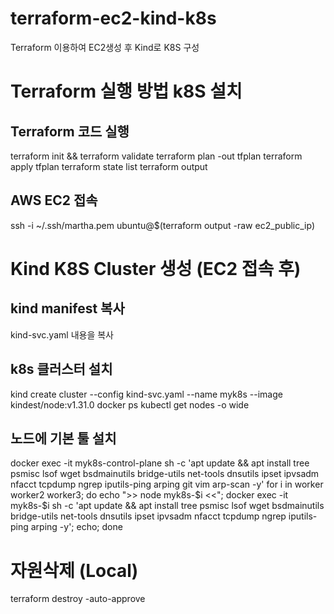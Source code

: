 # terraform-ec2-kind-k8s
Terraform 이용하여 EC2생성 후 Kind로 K8S 구성


# Terraform 실행 방법 k8S 설치
## Terraform 코드 실행
terraform init && terraform validate
terraform plan -out tfplan
terraform apply tfplan
terraform state list
terraform output

## AWS EC2 접속
ssh -i ~/.ssh/martha.pem ubuntu@$(terraform output -raw ec2_public_ip) 


# Kind K8S Cluster 생성 (EC2 접속 후)
## kind manifest 복사
kind-svc.yaml 내용을 복사

## k8s 클러스터 설치
kind create cluster --config kind-svc.yaml --name myk8s --image kindest/node:v1.31.0
docker ps
kubectl get nodes -o wide

## 노드에 기본 툴 설치
docker exec -it myk8s-control-plane sh -c 'apt update && apt install tree psmisc lsof wget bsdmainutils bridge-utils net-tools dnsutils ipset ipvsadm nfacct tcpdump ngrep iputils-ping arping git vim arp-scan -y'
for i in worker worker2 worker3; do echo ">> node myk8s-$i <<"; docker exec -it myk8s-$i sh -c 'apt update && apt install tree psmisc lsof wget bsdmainutils bridge-utils net-tools dnsutils ipset ipvsadm nfacct tcpdump ngrep iputils-ping arping -y'; echo; done

# 자원삭제 (Local)
terraform destroy -auto-approve
